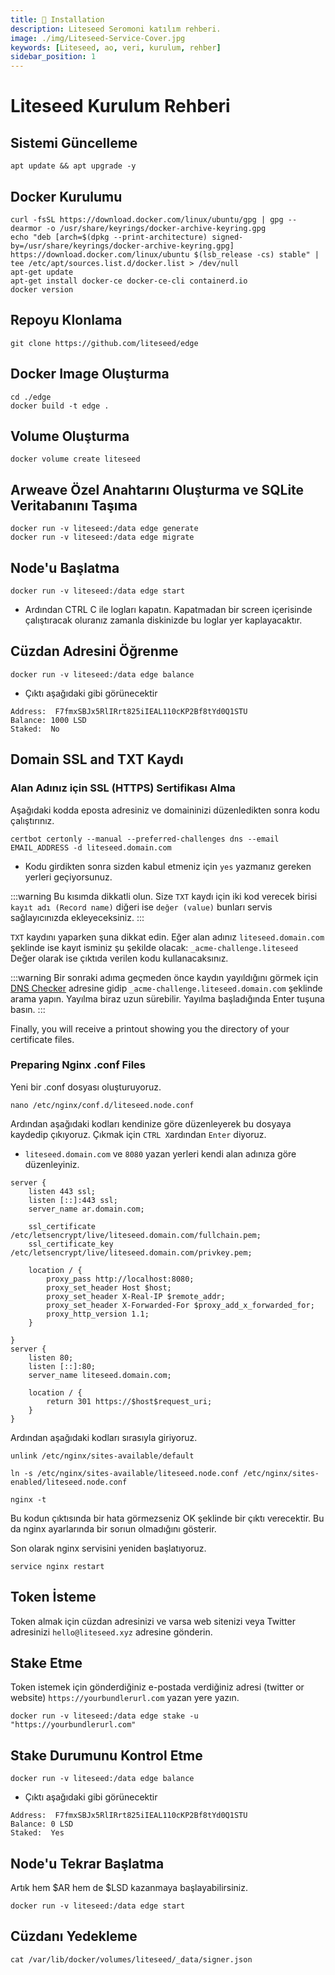 ```yaml
---
title: 💾 Installation
description: Liteseed Seromoni katılım rehberi.
image: ./img/Liteseed-Service-Cover.jpg
keywords: [Liteseed, ao, veri, kurulum, rehber]
sidebar_position: 1
---
```


# Liteseed Kurulum Rehberi

## Sistemi Güncelleme
```shell
apt update && apt upgrade -y
```

## Docker Kurulumu
```shell
curl -fsSL https://download.docker.com/linux/ubuntu/gpg | gpg --dearmor -o /usr/share/keyrings/docker-archive-keyring.gpg
echo "deb [arch=$(dpkg --print-architecture) signed-by=/usr/share/keyrings/docker-archive-keyring.gpg] https://download.docker.com/linux/ubuntu $(lsb_release -cs) stable" | tee /etc/apt/sources.list.d/docker.list > /dev/null
apt-get update
apt-get install docker-ce docker-ce-cli containerd.io
docker version
```

## Repoyu Klonlama
```shell
git clone https://github.com/liteseed/edge
```

## Docker Image Oluşturma

```shell
cd ./edge
docker build -t edge .
```

## Volume Oluşturma

```shell
docker volume create liteseed
```

## Arweave Özel Anahtarını Oluşturma ve SQLite Veritabanını Taşıma

```shell
docker run -v liteseed:/data edge generate
docker run -v liteseed:/data edge migrate
```

## Node'u Başlatma

```shell
docker run -v liteseed:/data edge start
```
* Ardından CTRL C ile logları kapatın. Kapatmadan bir screen içerisinde çalıştıracak oluranız zamanla diskinizde bu loglar yer kaplayacaktır.

## Cüzdan Adresini Öğrenme

```shell
docker run -v liteseed:/data edge balance
```

* Çıktı aşağıdaki gibi görünecektir
```shell
Address:  F7fmxSBJx5RlIRrt825iIEAL110cKP2Bf8tYd0Q1STU
Balance: 1000 LSD
Staked:  No
```

## Domain SSL and TXT Kaydı

### Alan Adınız için SSL (HTTPS) Sertifikası Alma
Aşağıdaki kodda eposta adresiniz ve domaininizi düzenledikten sonra kodu çalıştırınız.
```shell
certbot certonly --manual --preferred-challenges dns --email EMAIL_ADDRESS -d liteseed.domain.com
```

* Kodu girdikten sonra sizden kabul etmeniz için `yes` yazmanız gereken yerleri geçiyorsunuz.

:::warning
Bu kısımda dikkatli olun. Size `TXT` kaydı için iki kod verecek birisi `kayıt adı (Record name)` diğeri ise `değer (value)` bunları servis sağlayıcınızda ekleyeceksiniz.
:::

`TXT` kaydını yaparken şuna dikkat edin. Eğer alan adınız `liteseed.domain.com` şeklinde ise kayıt isminiz şu şekilde olacak: `_acme-challenge.liteseed` Değer olarak ise çıktıda verilen kodu kullanacaksınız.

:::warning
Bir sonraki adıma geçmeden önce kaydın yayıldığını görmek için [DNS Checker](https://dnschecker.org/) adresine gidip `_acme-challenge.liteseed.domain.com` şeklinde arama yapın. Yayılma biraz uzun sürebilir. Yayılma başladığında Enter tuşuna basın.
:::

Finally, you will receive a printout showing you the directory of your certificate files.

### Preparing Nginx .conf Files
Yeni bir .conf dosyası oluşturuyoruz.

```shell
nano /etc/nginx/conf.d/liteseed.node.conf
```

Ardından aşağıdaki kodları kendinize göre düzenleyerek bu dosyaya kaydedip çıkıyoruz. Çıkmak için `CTRL X`ardından `Enter` diyoruz.
* `liteseed.domain.com` ve `8080` yazan yerleri kendi alan adınıza göre düzenleyiniz.
```shell
server {
    listen 443 ssl;
    listen [::]:443 ssl;
    server_name ar.domain.com;

    ssl_certificate /etc/letsencrypt/live/liteseed.domain.com/fullchain.pem;
    ssl_certificate_key /etc/letsencrypt/live/liteseed.domain.com/privkey.pem;

    location / {
        proxy_pass http://localhost:8080;
        proxy_set_header Host $host;
        proxy_set_header X-Real-IP $remote_addr;
        proxy_set_header X-Forwarded-For $proxy_add_x_forwarded_for;
        proxy_http_version 1.1;
    }

}
server {
    listen 80;
    listen [::]:80;
    server_name liteseed.domain.com;

    location / {
        return 301 https://$host$request_uri;
    }
}
```

Ardından aşağıdaki kodları sırasıyla giriyoruz.

```shell
unlink /etc/nginx/sites-available/default
```

```shell
ln -s /etc/nginx/sites-available/liteseed.node.conf /etc/nginx/sites-enabled/liteseed.node.conf
```

```shell
nginx -t
```

Bu kodun çıktısında bir hata görmezseniz OK şeklinde bir çıktı verecektir. Bu da nginx ayarlarında bir sorıun olmadığını gösterir.

Son olarak nginx servisini yeniden başlatıyoruz.

```shell
service nginx restart
```

## Token İsteme

Token almak için cüzdan adresinizi ve varsa web sitenizi veya Twitter adresinizi `hello@liteseed.xyz` adresine gönderin.

## Stake Etme 
Token istemek için gönderdiğiniz e-postada verdiğiniz adresi (twitter or website) `https://yourbundlerurl.com` yazan yere yazın.
```shell
docker run -v liteseed:/data edge stake -u "https://yourbundlerurl.com"
```

## Stake Durumunu Kontrol Etme
```shell
docker run -v liteseed:/data edge balance
```

* Çıktı aşağıdaki gibi görünecektir
```shell
Address:  F7fmxSBJx5RlIRrt825iIEAL110cKP2Bf8tYd0Q1STU
Balance: 0 LSD
Staked:  Yes
```

## Node'u Tekrar Başlatma
Artık hem $AR hem de $LSD kazanmaya başlayabilirsiniz.
```shell
docker run -v liteseed:/data edge start
```

## Cüzdanı Yedekleme
```shell
cat /var/lib/docker/volumes/liteseed/_data/signer.json
```